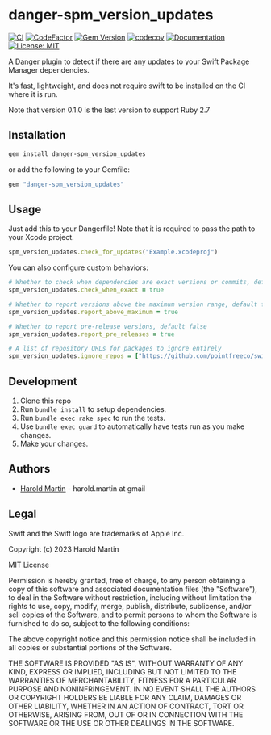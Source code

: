 # danger-spm_version_updates

[![CI](https://github.com/hbmartin/danger-spm_version_updates/actions/workflows/lint_and_test.yml/badge.svg)](https://github.com/hbmartin/danger-spm_version_updates/actions/workflows/lint_and_test.yml)
[![CodeFactor](https://www.codefactor.io/repository/github/hbmartin/danger-spm_version_updates/badge/main)](https://www.codefactor.io/repository/github/hbmartin/danger-spm_version_updates/overview/main)
[![Gem Version](https://img.shields.io/gem/v/danger-spm_version_updates?color=D86149)](https://rubygems.org/gems/danger-spm_version_updates)
[![codecov](https://codecov.io/gh/hbmartin/danger-spm_version_updates/graph/badge.svg?token=eXgUoWlvP7)](https://codecov.io/gh/hbmartin/danger-spm_version_updates)
[![Documentation](https://img.shields.io/badge/Docs-3d3d41?logo=RubyGems)](https://hbmartin.github.io/danger-spm_version_updates/Danger/DangerSpmVersionUpdates.html)
[![License: MIT](https://img.shields.io/badge/License-MIT-yellow.svg)](https://opensource.org/licenses/MIT)

A [Danger](https://danger.systems/ruby/) plugin to detect if there are any updates to your Swift Package Manager dependencies.

It's fast, lightweight, and does not require swift to be installed on the CI where it is run.

Note that version 0.1.0 is the last version to support Ruby 2.7

## Installation

```sh
gem install danger-spm_version_updates
```

or add the following to your Gemfile:

```ruby
gem "danger-spm_version_updates"
```

## Usage

Just add this to your Dangerfile! Note that it is required to pass the path to your Xcode project.

```ruby
spm_version_updates.check_for_updates("Example.xcodeproj")
```

You can also configure custom behaviors:

```ruby
# Whether to check when dependencies are exact versions or commits, default false
spm_version_updates.check_when_exact = true

# Whether to report versions above the maximum version range, default false
spm_version_updates.report_above_maximum = true

# Whether to report pre-release versions, default false
spm_version_updates.report_pre_releases = true

# A list of repository URLs for packages to ignore entirely
spm_version_updates.ignore_repos = ["https://github.com/pointfreeco/swift-snapshot-testing"]
```

## Development

1. Clone this repo
2. Run `bundle install` to setup dependencies.
3. Run `bundle exec rake spec` to run the tests.
4. Use `bundle exec guard` to automatically have tests run as you make changes.
5. Make your changes.

## Authors

- [Harold Martin](https://www.linkedin.com/in/harold-martin-98526971/) - harold.martin at gmail

## Legal

Swift and the Swift logo are trademarks of Apple Inc.

Copyright (c) 2023 Harold Martin

MIT License

Permission is hereby granted, free of charge, to any person obtaining
a copy of this software and associated documentation files (the
"Software"), to deal in the Software without restriction, including
without limitation the rights to use, copy, modify, merge, publish,
distribute, sublicense, and/or sell copies of the Software, and to
permit persons to whom the Software is furnished to do so, subject to
the following conditions:

The above copyright notice and this permission notice shall be
included in all copies or substantial portions of the Software.

THE SOFTWARE IS PROVIDED "AS IS", WITHOUT WARRANTY OF ANY KIND,
EXPRESS OR IMPLIED, INCLUDING BUT NOT LIMITED TO THE WARRANTIES OF
MERCHANTABILITY, FITNESS FOR A PARTICULAR PURPOSE AND
NONINFRINGEMENT. IN NO EVENT SHALL THE AUTHORS OR COPYRIGHT HOLDERS BE
LIABLE FOR ANY CLAIM, DAMAGES OR OTHER LIABILITY, WHETHER IN AN ACTION
OF CONTRACT, TORT OR OTHERWISE, ARISING FROM, OUT OF OR IN CONNECTION
WITH THE SOFTWARE OR THE USE OR OTHER DEALINGS IN THE SOFTWARE.
